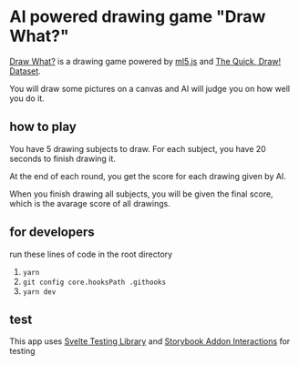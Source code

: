 # AI powered drawing game "Draw What?"

[Draw What?](https://draw-what-svelte.vercel.app/) is a drawing game powered by [ml5.js](https://ml5js.org/) and [The Quick, Draw! Dataset](https://github.com/googlecreativelab/quickdraw-dataset).

You will draw some pictures on a canvas and AI will judge you on how well you do it.

## how to play

You have 5 drawing subjects to draw. For each subject, you have 20 seconds to finish drawing it.

At the end of each round, you get the score for each drawing given by AI.

When you finish drawing all subjects, you will be given the final score, which is the avarage score of all drawings.

## for developers
run these lines of code in the root directory

1. ``yarn``
2. ``git config core.hooksPath .githooks``
3. ``yarn dev``

## test
This app uses [Svelte Testing Library](https://testing-library.com/docs/svelte-testing-library/intro/) and [Storybook Addon Interactions](https://storybook.js.org/docs/svelte/writing-tests/interaction-testing) for testing
